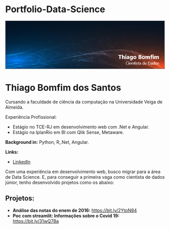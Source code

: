 # Portfolio-Data-Science
<p align="center">
  <img src="Capa2.png" >
</p>
<h1> Thiago Bomfim dos Santos</h1>

Cursando a faculdade de ciência da computação na Universidade Veiga de Almeida.

Experiência Profissional:
  - Estágio no TCE-RJ em desenvolvimento web com .Net e Angular.
  - Estágio na IplanRio em BI com Qlik Sense, Metaware.

**Background in:** Python, R,.Net, Angular.

**Links:**
* [LinkedIn](https://www.linkedin.com/in/thiago-bomfim-3aa167183/)


Com uma experiência em desenvolvimento web, busco migrar para a área de Data Science. E, para conseguir a primeira vaga como cientista de dados júnior, tenho desenvolvido projetos como os abaixo:
## Projetos:
* **Análise das notas do enem de 2016:** https://bit.ly/2YtpN84
* **Poc com streamlit: Informações sobre o Covid 19:** https://bit.ly/31wQ7Ba
